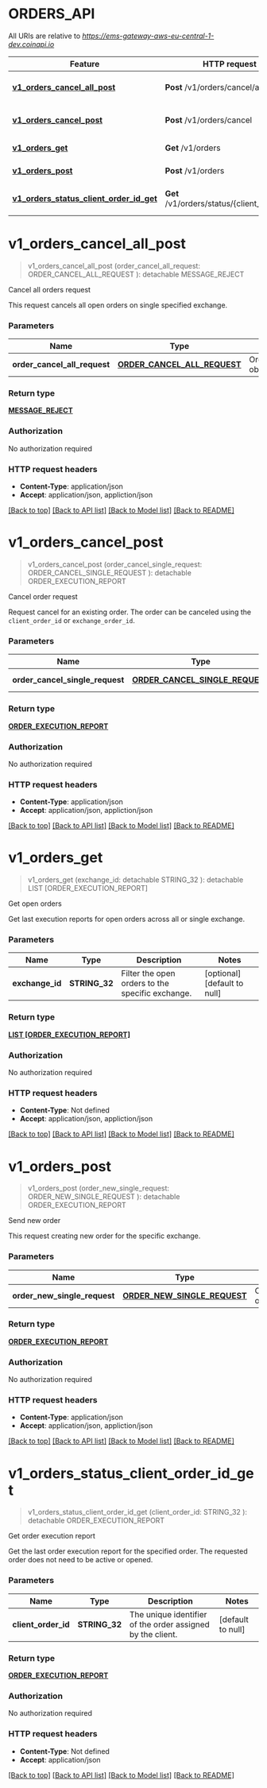 # ORDERS_API

All URIs are relative to *https://ems-gateway-aws-eu-central-1-dev.coinapi.io*

Feature | HTTP request | Description
------------- | ------------- | -------------
[**v1_orders_cancel_all_post**](ORDERS_API.md#v1_orders_cancel_all_post) | **Post** /v1/orders/cancel/all | Cancel all orders request
[**v1_orders_cancel_post**](ORDERS_API.md#v1_orders_cancel_post) | **Post** /v1/orders/cancel | Cancel order request
[**v1_orders_get**](ORDERS_API.md#v1_orders_get) | **Get** /v1/orders | Get open orders
[**v1_orders_post**](ORDERS_API.md#v1_orders_post) | **Post** /v1/orders | Send new order
[**v1_orders_status_client_order_id_get**](ORDERS_API.md#v1_orders_status_client_order_id_get) | **Get** /v1/orders/status/{client_order_id} | Get order execution report


# **v1_orders_cancel_all_post**
> v1_orders_cancel_all_post (order_cancel_all_request: ORDER_CANCEL_ALL_REQUEST ): detachable MESSAGE_REJECT


Cancel all orders request

This request cancels all open orders on single specified exchange.


### Parameters

Name | Type | Description  | Notes
------------- | ------------- | ------------- | -------------
 **order_cancel_all_request** | [**ORDER_CANCEL_ALL_REQUEST**](ORDER_CANCEL_ALL_REQUEST.md)| OrderCancelAllRequest object. | 

### Return type

[**MESSAGE_REJECT**](MessageReject.md)

### Authorization

No authorization required

### HTTP request headers

 - **Content-Type**: application/json
 - **Accept**: application/json, appliction/json

[[Back to top]](#) [[Back to API list]](../README.md#documentation-for-api-endpoints) [[Back to Model list]](../README.md#documentation-for-models) [[Back to README]](../README.md)

# **v1_orders_cancel_post**
> v1_orders_cancel_post (order_cancel_single_request: ORDER_CANCEL_SINGLE_REQUEST ): detachable ORDER_EXECUTION_REPORT


Cancel order request

Request cancel for an existing order. The order can be canceled using the `client_order_id` or `exchange_order_id`.


### Parameters

Name | Type | Description  | Notes
------------- | ------------- | ------------- | -------------
 **order_cancel_single_request** | [**ORDER_CANCEL_SINGLE_REQUEST**](ORDER_CANCEL_SINGLE_REQUEST.md)| OrderCancelSingleRequest object. | 

### Return type

[**ORDER_EXECUTION_REPORT**](OrderExecutionReport.md)

### Authorization

No authorization required

### HTTP request headers

 - **Content-Type**: application/json
 - **Accept**: application/json, appliction/json

[[Back to top]](#) [[Back to API list]](../README.md#documentation-for-api-endpoints) [[Back to Model list]](../README.md#documentation-for-models) [[Back to README]](../README.md)

# **v1_orders_get**
> v1_orders_get (exchange_id:  detachable STRING_32 ): detachable LIST [ORDER_EXECUTION_REPORT]


Get open orders

Get last execution reports for open orders across all or single exchange.


### Parameters

Name | Type | Description  | Notes
------------- | ------------- | ------------- | -------------
 **exchange_id** | **STRING_32**| Filter the open orders to the specific exchange. | [optional] [default to null]

### Return type

[**LIST [ORDER_EXECUTION_REPORT]**](OrderExecutionReport.md)

### Authorization

No authorization required

### HTTP request headers

 - **Content-Type**: Not defined
 - **Accept**: application/json, appliction/json

[[Back to top]](#) [[Back to API list]](../README.md#documentation-for-api-endpoints) [[Back to Model list]](../README.md#documentation-for-models) [[Back to README]](../README.md)

# **v1_orders_post**
> v1_orders_post (order_new_single_request: ORDER_NEW_SINGLE_REQUEST ): detachable ORDER_EXECUTION_REPORT


Send new order

This request creating new order for the specific exchange.


### Parameters

Name | Type | Description  | Notes
------------- | ------------- | ------------- | -------------
 **order_new_single_request** | [**ORDER_NEW_SINGLE_REQUEST**](ORDER_NEW_SINGLE_REQUEST.md)| OrderNewSingleRequest object. | 

### Return type

[**ORDER_EXECUTION_REPORT**](OrderExecutionReport.md)

### Authorization

No authorization required

### HTTP request headers

 - **Content-Type**: application/json
 - **Accept**: application/json, appliction/json

[[Back to top]](#) [[Back to API list]](../README.md#documentation-for-api-endpoints) [[Back to Model list]](../README.md#documentation-for-models) [[Back to README]](../README.md)

# **v1_orders_status_client_order_id_get**
> v1_orders_status_client_order_id_get (client_order_id: STRING_32 ): detachable ORDER_EXECUTION_REPORT


Get order execution report

Get the last order execution report for the specified order. The requested order does not need to be active or opened.


### Parameters

Name | Type | Description  | Notes
------------- | ------------- | ------------- | -------------
 **client_order_id** | **STRING_32**| The unique identifier of the order assigned by the client. | [default to null]

### Return type

[**ORDER_EXECUTION_REPORT**](OrderExecutionReport.md)

### Authorization

No authorization required

### HTTP request headers

 - **Content-Type**: Not defined
 - **Accept**: application/json

[[Back to top]](#) [[Back to API list]](../README.md#documentation-for-api-endpoints) [[Back to Model list]](../README.md#documentation-for-models) [[Back to README]](../README.md)

